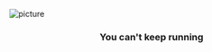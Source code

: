 ![picture](https://raw.githubusercontent.com/saadeghi/saadeghi/master/dino.gif)

<h3 align="center">You can't keep running</h3>
